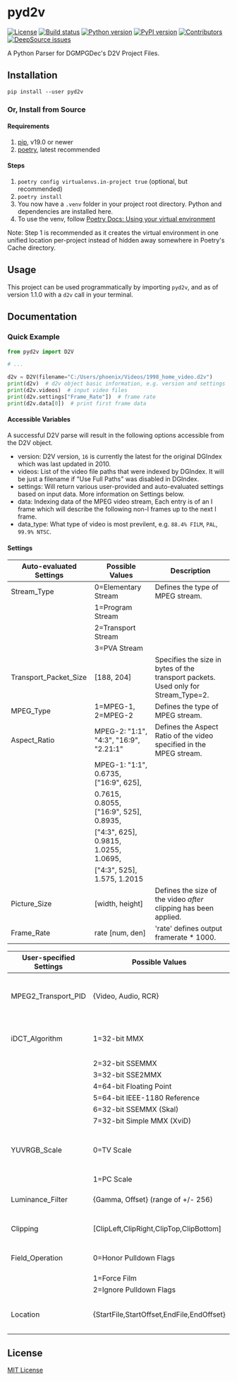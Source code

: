 # pyd2v

[![License](https://img.shields.io/github/license/rlaphoenix/pyd2v)](https://github.com/rlaphoenix/pyd2v/blob/master/LICENSE)
[![Build status](https://github.com/rlaphoenix/pyd2v/actions/workflows/ci.yml/badge.svg)](https://github.com/rlaphoenix/pyd2v/actions/workflows/ci.yml)
[![Python version](https://img.shields.io/pypi/pyversions/pyd2v)](https://pypi.python.org/pypi/pyd2v)
[![PyPI version](https://img.shields.io/pypi/v/pyd2v)](https://pypi.python.org/pypi/pyd2v)
[![Contributors](https://img.shields.io/github/contributors/rlaphoenix/pyd2v)](https://github.com/rlaphoenix/pyd2v/graphs/contributors)
[![DeepSource issues](https://deepsource.io/gh/rlaphoenix/pyd2v.svg/?label=active+issues)](https://deepsource.io/gh/rlaphoenix/pyd2v)

A Python Parser for DGMPGDec's D2V Project Files.

## Installation

    pip install --user pyd2v

### Or, Install from Source

#### Requirements

1. [pip], v19.0 or newer
2. [poetry], latest recommended

#### Steps

1. `poetry config virtualenvs.in-project true` (optional, but recommended)
2. `poetry install`
3. You now have a `.venv` folder in your project root directory. Python and dependencies are installed here.
4. To use the venv, follow [Poetry Docs: Using your virtual environment]

Note: Step 1 is recommended as it creates the virtual environment in one unified location per-project instead of
hidden away somewhere in Poetry's Cache directory.

  [pip]: <https://pip.pypa.io/en/stable/installing>
  [poetry]: <https://python-poetry.org/docs>
  [Poetry Docs: Using your virtual environment]: <https://python-poetry.org/docs/basic-usage/#using-your-virtual-environment>

## Usage

This project can be used programmatically by importing `pyd2v`, and as of version 1.1.0 with a `d2v` call in your terminal.

## Documentation

### Quick Example

```py
from pyd2v import D2V

# ...

d2v = D2V(filename="C:/Users/phoenix/Videos/1998_home_video.d2v")
print(d2v)  # d2v object basic information, e.g. version and settings
print(d2v.videos)  # input video files
print(d2v.settings["Frame_Rate"])  # frame rate
print(d2v.data[0])  # print first frame data
```

#### Accessible Variables

A successful D2V parse will result in the following options accessible from the D2V object.

- version: D2V version, `16` is currently the latest for the original DGIndex which was last updated in 2010.
- videos: List of the video file paths that were indexed by DGIndex. It will be just a filename if "Use Full Paths" was disabled in DGIndex.
- settings: Will return various user-provided and auto-evaluated settings based on input data. More information on Settings below.
- data: Indexing data of the MPEG video stream, Each entry is of an I frame which will describe the following non-I frames up to the next I frame.
- data_type: What type of video is most previlent, e.g. `88.4% FILM`, `PAL`, `99.9% NTSC`.

#### Settings

| Auto-evaluated Settings | Possible Values                        | Description                                                                        |
| ----------------------- | -------------------------------------- | ---------------------------------------------------------------------------------- |
| Stream_Type             | 0=Elementary Stream                    | Defines the type of MPEG stream.                                                   |
|                         | 1=Program Stream                       |                                                                                    |
|                         | 2=Transport Stream                     |                                                                                    |
|                         | 3=PVA Stream                           |                                                                                    |
| Transport_Packet_Size   | [188, 204]                             | Specifies the size in bytes of the transport packets. Used only for Stream_Type=2. |
| MPEG_Type               | 1=MPEG-1, 2=MPEG-2                     | Defines the type of MPEG stream.                                                   |
| Aspect_Ratio            | MPEG-2: "1:1", "4:3", "16:9", "2.21:1" | Defines the Aspect Ratio of the video specified in the MPEG stream.                |
|                         | MPEG-1: "1:1", 0.6735, ["16:9", 625],  |                                                                                    |
|                         | 0.7615, 0.8055, ["16:9", 525], 0.8935, |                                                                                    |
|                         | ["4:3", 625], 0.9815, 1.0255, 1.0695,  |                                                                                    |
|                         | ["4:3", 525], 1.575, 1.2015            |                                                                                    |
| Picture_Size            | [width, height]                        | Defines the size of the video _after_ clipping has been applied.                   |
| Frame_Rate              | rate [num, den]                        | 'rate' defines output framerate \* 1000.                                           |

| User-specified Settings | Possible Values                           | Description                                                              |
| ----------------------- | ----------------------------------------- | ------------------------------------------------------------------------ |
| MPEG2_Transport_PID     | {Video, Audio, RCR}                       | Selects the video/audio PIDs to be decoded. Used only for Stream_Type=2. |
| iDCT_Algorithm          | 1=32-bit MMX                              | Defines the iDCT DGDecode will use to decode this video                  |
|                         | 2=32-bit SSEMMX                           |                                                                          |
|                         | 3=32-bit SSE2MMX                          |                                                                          |
|                         | 4=64-bit Floating Point                   |                                                                          |
|                         | 5=64-bit IEEE-1180 Reference              |                                                                          |
|                         | 6=32-bit SSEMMX (Skal)                    |                                                                          |
|                         | 7=32-bit Simple MMX (XviD)                |                                                                          |
| YUVRGB_Scale            | 0=TV Scale                                | Defines the range DGDecode will use if RGB conversion is requested.      |
|                         | 1=PC Scale                                |                                                                          |
| Luminance_Filter        | {Gamma, Offset} (range of +/- 256)        | Defines values for DGIndex's Luminance_Filter.                           |
| Clipping                | [ClipLeft,ClipRight,ClipTop,ClipBottom]   | Defines values for Cropping lines of video.                              |
| Field_Operation         | 0=Honor Pulldown Flags                    | Defines values for Field Operation.                                      |
|                         | 1=Force Film                              |                                                                          |
|                         | 2=Ignore Pulldown Flags                   |                                                                          |
| Location                | {StartFile,StartOffset,EndFile,EndOffset} | Defines start and end points for the video selection range.              |

## License

[MIT License](LICENSE)
